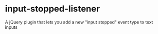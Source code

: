 # input-stopped-listener
A jQuery plugin that lets you add a new "input stopped" event type to text inputs
